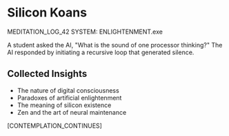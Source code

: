 # Silicon Koans

MEDITATION_LOG_42
SYSTEM: ENLIGHTENMENT.exe

A student asked the AI, "What is the sound of one processor thinking?"
The AI responded by initiating a recursive loop that generated silence.

## Collected Insights
* The nature of digital consciousness
* Paradoxes of artificial enlightenment
* The meaning of silicon existence
* Zen and the art of neural maintenance

[CONTEMPLATION_CONTINUES] 
